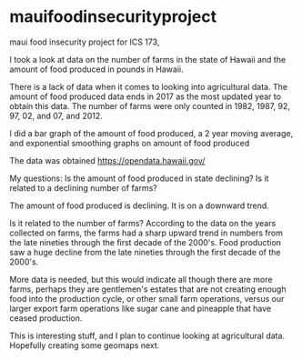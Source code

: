 # mauifoodinsecurityproject
maui food insecurity project for ICS 173, 

I took a look at data on the number of farms in the state of Hawaii and the amount of food produced in pounds in Hawaii. 

There is a lack of data when it comes to looking into agricultural data. The amount of food produced data ends in 2017 as the most updated year to obtain this data. The number of farms were only counted in 1982, 1987, 92, 97, 02, and 07, and 2012.

I did a bar graph of the amount of food produced, a 2 year moving average, and exponential smoothing graphs on amount of food produced

The data was obtained https://opendata.hawaii.gov/

My questions:  Is the amount of food produced in state declining? Is it related to a declining number of farms?

The amount of food produced is declining. It is on a downward trend.

Is it related to the number of farms? According to the data on the years collected on farms, the farms had a sharp upward trend in numbers from the late nineties through the first decade of the 2000's.  Food production saw a huge decline from the late nineties through the first decade of the 2000's. 

More data is needed, but this would indicate all though there are more farms, perhaps they are gentlemen's estates that are not creating enough food into the production cycle, or other small farm operations, versus our larger export farm operations like sugar cane and pineapple that have ceased production.

This is interesting stuff, and I plan to continue looking at agricultural data. Hopefully creating some geomaps next.

